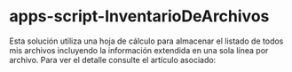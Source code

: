 # apps-script-InventarioDeArchivos

Esta solución utiliza una hoja de cálculo para almacenar el listado de todos mis archivos incluyendo la información extendida en una sola línea por archivo.
Para ver el detalle consulte el artículo asociado: 
